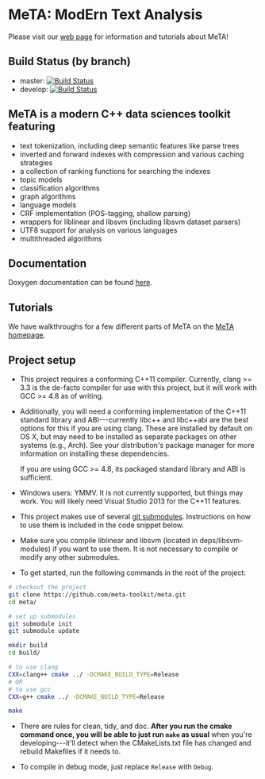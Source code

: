 # MeTA: ModErn Text Analysis

Please visit our [web page](http://meta-toolkit.github.io/meta/) for information
and tutorials about MeTA!

## Build Status (by branch)
- master: [![Build
  Status](https://travis-ci.org/meta-toolkit/meta.svg?branch=master)](https://travis-ci.org/meta-toolkit/meta)
- develop: [![Build
  Status](https://travis-ci.org/meta-toolkit/meta.svg?branch=develop)](https://travis-ci.org/meta-toolkit/meta)

## MeTA is a modern C++ data sciences toolkit featuring

 - text tokenization, including deep semantic features like parse trees
 - inverted and forward indexes with compression and various caching strategies
 - a collection of ranking functions for searching the indexes
 - topic models
 - classification algorithms
 - graph algorithms
 - language models
 - CRF implementation (POS-tagging, shallow parsing)
 - wrappers for liblinear and libsvm (including libsvm dataset parsers)
 - UTF8 support for analysis on various languages
 - multithreaded algorithms

## Documentation

Doxygen documentation can be found [here]({{site.baseurl}}/doxygen/).

## Tutorials

We have walkthroughs for a few different parts of MeTA on the [MeTA
homepage](http://meta-toolkit.github.io/meta/).

## Project setup

 - This project requires a conforming C++11 compiler. Currently, clang >=
   3.3 is the de-facto compiler for use with this project, but it will work
   with GCC >= 4.8 as of writing.

 - Additionally, you will need a conforming implementation of the C++11
   standard library and ABI---currently libc++ and libc++abi are the best
   options for this if you are using clang. These are installed by default
   on OS X, but may need to be installed as separate packages on other
   systems (e.g., Arch). See your distribution's package manager for more
   information on installing these dependencies.

   If you are using GCC >= 4.8, its packaged standard library and ABI is
   sufficient.

 - Windows users: YMMV. It is not currently supported, but things may
   work. You will likely need Visual Studio 2013 for the C++11 features.

 - This project makes use of several [git
   submodules](http://git-scm.com/book/en/Git-Tools-Submodules). Instructions on
   how to use them is included in the code snippet below.

 - Make sure you compile liblinear and libsvm (located in deps/libsvm-modules)
   if you want to use them. It is not necessary to compile or modify any other
    submodules.

 - To get started, run the following commands in the root of the project:

```bash
# checkout the project
git clone https://github.com/meta-toolkit/meta.git
cd meta/

# set up submodules
git submodule init
git submodule update

mkdir build
cd build/

# to use clang
CXX=clang++ cmake ../ -DCMAKE_BUILD_TYPE=Release
# OR
# to use gcc
CXX=g++ cmake ../ -DCMAKE_BUILD_TYPE=Release

make
```

 - There are rules for clean, tidy, and doc. **After you run the cmake command
   once, you will be able to just run `make` as usual** when you're
   developing---it'll detect when the CMakeLists.txt file has changed and
   rebuild Makefiles if it needs to.

 - To compile in debug mode, just replace `Release` with `Debug`.
